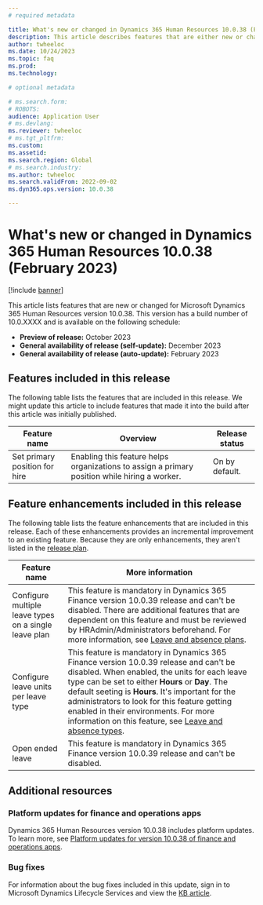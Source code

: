```yaml
---
# required metadata

title: What's new or changed in Dynamics 365 Human Resources 10.0.38 (February 2024)
description: This article describes features that are either new or changed in the Microsoft Dynamics 365 Human Resources version 10.0.38 preview release.
author: twheeloc
ms.date: 10/24/2023
ms.topic: faq
ms.prod: 
ms.technology: 

# optional metadata

# ms.search.form: 
# ROBOTS: 
audience: Application User
# ms.devlang: 
ms.reviewer: twheeloc
# ms.tgt_pltfrm: 
ms.custom: 
ms.assetid: 
ms.search.region: Global
# ms.search.industry: 
ms.author: twheeloc
ms.search.validFrom: 2022-09-02
ms.dyn365.ops.version: 10.0.38

---
```


# What's new or changed in Dynamics 365 Human Resources 10.0.38 (February 2023)

[!include [banner](../../includes/preview-banner.md)]

This article lists features that are new or changed for Microsoft Dynamics 365 Human Resources version 10.0.38. This version has a build number of 10.0.XXXX and is available on the following schedule:

- **Preview of release:** October 2023
- **General availability of release (self-update):** December 2023
- **General availability of release (auto-update):** February 2023

## Features included in this release

The following table lists the features that are included in this release. We might update this article to include features that made it into the build after this article was initially published.

| Feature name |Overview | Release status |
|--------------|--------------|------------------|
|Set primary position for hire	|Enabling this feature helps organizations to assign a primary position while hiring a worker. |On by default.|

## Feature enhancements included in this release

The following table lists the feature enhancements that are included in this release. Each of these enhancements provides an incremental improvement to an existing feature. Because they are only enhancements, they aren't listed in the [release plan](/dynamics365-release-plan/2021wave2/finance-operations/dynamics365-finance).

| Feature name | More information |
|--------------|------------------|
|Configure multiple leave types on a single leave plan|	This feature is mandatory in Dynamics 365 Finance version 10.0.39 release and can't be disabled. There are additional features that are dependent on this feature and must be reviewed by HRAdmin/Administrators beforehand. For more information, see [Leave and absence plans](/human-resources/hr-leave-and-absence-plans).|
|Configure leave units per leave type|	This feature is mandatory in Dynamics 365 Finance version 10.0.39 release and can't be disabled. When enabled, the units for each leave type can be set to either **Hours** or **Day**. The default seeting is **Hours**. It's important for the administrators to look for this feature getting enabled in their environments. For more information on this feature, see [Leave and absence types](/human-resources/hr-leave-and-absence-types.md#configure-leave-units-hoursdays-per-leave-type). |
|Open ended leave|This feature is mandatory in Dynamics 365 Finance version 10.0.39 release and can't be disabled.| 



## Additional resources

### Platform updates for finance and operations apps

Dynamics 365 Human Resources version 10.0.38 includes platform updates. To learn more, see [Platform updates for version 10.0.38 of finance and operations apps](../../fin-ops-core/dev-itpro/get-started/whats-new-platform-updates-10-0-37.md).

### Bug fixes

For information about the bug fixes included in this update, sign in to Microsoft Dynamics Lifecycle Services and view the [KB article](https://fix.lcs.dynamics.com/Issue/Details?bugId=xxxx).







